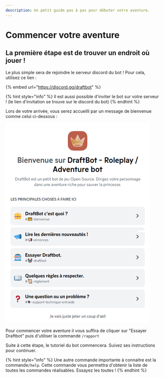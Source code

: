 ```yaml
---
description: Un petit guide pas à pas pour débuter votre aventure.
---
```


# Commencer votre aventure

## La première étape est de trouver un endroit où jouer !

Le plus simple sera de rejoindre le serveur discord du bot ! Pour cela, utilisez ce lien :

{% embed url="https://discord.gg/draftbot" %}

{% hint style="info" %}
Il est aussi possible d'inviter le bot sur votre serveur ! (le lien d'invitation se trouve sur le discord du bot)&#x20;
{% endhint %}

Lors de votre arrivée, vous serez accueilli par un message de bienvenue comme celui ci-dessous :

![Le message de bienvenue que vous pouvez rencontrer](<../.gitbook/assets/Accueil DB white.png>)

Pour commencer votre aventure il vous suffira de cliquer sur "Essayer Draftbot" puis d'utiliser la commande `/rapport`

Suite à cette étape, le tutoriel du bot commencera. Suivez ses instructions pour continuer.

{% hint style="info" %}
Une autre commande importante à connaitre est la commande`/help`. Cette commande vous permettra d'obtenir la liste de toutes les commandes réalisables. Essayez les toutes !
{% endhint %}
